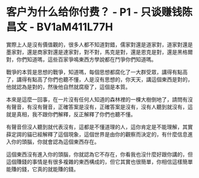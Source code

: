 # 客户为什么给你付费？ - P1 - 只谈赚钱陈昌文 - BV1aM411L77H

實際上人是沒有價值觀的，很多人都不知道對錯，儒家對還是道家對，道家對還是墨家對，還是商家對還是達家對，對不對，馬克是對，還是恩克是對，還是黑格爾對，你們知道嗎，這些百家爭鳴東西方學說都在鬥爭你們知道嗎。

戰爭的本質是思想的戰爭，知道嗎，每個思想都腐化了一大群受眾，講得有點高了，講得有點高了你們也聽不懂，人是沒有思想的，你天天，講這個東西是對的，他就認為是對的，然後他自然就腐廢了，這個是本質。

本來是這麼一回事，在一片沒有任何人知道的森林裡的一棵大樹倒地了，請問有沒有聲音，有沒有聲音，正確答案是沒有，正確答案是沒有，沒有人聽到就沒有，這就是真相，我不跟你們解釋，反正解釋了你們也聽不懂。

有聲音但沒人聽到就代表沒有，這都是不懂道理的人，這你肯定是不能理解，其實薛定諤的貓已經解釋了這個現象，這個世界是由你的觀察而決定的，有什麼信息進入你的頭腦，你就會認為這個東西存在。

這個東西沒有進入你的頭腦，你就認為它不存在，你看我也沒什麼好跟你講的，但這個賺錢的事情是有很多複雜的東西構成的，但它其實也很簡單，你相信這樣簡單能賺的錢，它真的就能賺的錢。

